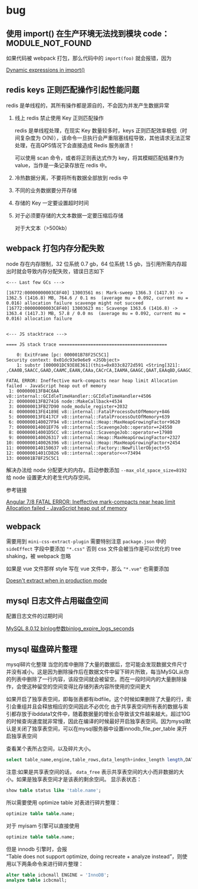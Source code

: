 # bug

## 使用 import() 在生产环境无法找到模块 code：MODULE_NOT_FOUND

如果代码被 webpack 打包，那么代码中的 `import(foo)` 就会报错，因为

[Dynamic expressions in import()
](https://webpack.js.org/api/module-methods/#dynamic-expressions-in-import)

## redis keys 正则匹配操作引起性能问题

redis 是单线程的，其所有操作都是源自的，不会因为并发产生数据异常

1. 线上 redis 禁止使用 Key 正则匹配操作

    redis 是单线程处理，在现实 Key 数量较多时，keys 正则匹配效率极低（时间复杂度为 O(N)），该命令一旦执行会严重阻塞线程导致，其他请求无法正常处理，在高QPS情况下会直接造成 Redis 服务崩溃！

    可以使用 scan 命令，或者将正则表达式作为 key，将其模糊匹配结果作为 value，当作是一条记录存放在 redis 中。

2. 冷热数据分离，不要将所有数据全部放到 redis 中
3. 不同的业务数据要分开存储
4. 存储的 Key 一定要设置超时时间
5. 对于必须要存储的大文本数据一定要压缩后存储

    对于大文本（>500kb）

## webpack 打包内存分配失败

node 存在内存限制，32 位系统 0.7 gb，64 位系统 1.5 gb，当引用所需内存超出时就会导致内存分配失败，错误日志如下

```log
<--- Last few GCs --->

[16772:00000000003C8F40] 13003561 ms: Mark-sweep 1366.3 (1417.9) -> 1362.5 (1416.8) MB, 764.6 / 0.1 ms  (average mu = 0.092, current mu = 0.016) allocation failure scavenge might not succeed
[16772:00000000003C8F40] 13003623 ms: Scavenge 1363.6 (1416.8) -> 1363.4 (1417.3) MB, 57.8 / 0.0 ms  (average mu = 0.092, current mu =
0.016) allocation failure


<--- JS stacktrace --->

==== JS stack trace =========================================

    0: ExitFrame [pc: 000001B78F25C5C1]
Security context: 0x01dc93e9e6e9 <JSObject>
    1: substr [000001DC93E8E361](this=0x033c8272d591 <String[321]: ,CAA0B,SAACC,GAAD,CAAMC,EAAN,CAAa,CACrCA,IAAMA,GAAGC,QAAT,EAAqBD,GAAGC,QAAH,CAAYC,KAAZ,CAAkBH,KAAOA,IAAII,OAAX,EAAsBJ,GAAxC,CAArB,CACD,CAFD,CAIA,2BAEA,GAAMK,OAAQ,GAAItD,IAAJ,CAAQ,CACpB2C,GAAI,MADgB,CAEpBnB,aAFoB,CAGpB+B,WAAY,CAAEhD,OAAF,CAHQ,CAIpBiD,OAAQ,yBAAKC,GAAE,KAAF,CAAL,EAJY,CAAR,CAAd...

FATAL ERROR: Ineffective mark-compacts near heap limit Allocation failed - JavaScript heap out of memory
 1: 000000013FB4C6AA v8::internal::GCIdleTimeHandler::GCIdleTimeHandler+4506
 2: 000000013FB27416 node::MakeCallback+4534
 3: 000000013FB27D90 node_module_register+2032
 4: 000000013FE4189E v8::internal::FatalProcessOutOfMemory+846
 5: 000000013FE417CF v8::internal::FatalProcessOutOfMemory+639
 6: 0000000140027F94 v8::internal::Heap::MaxHeapGrowingFactor+9620
 7: 000000014001EF76 v8::internal::ScavengeJob::operator=+24550
 8: 000000014001D5CC v8::internal::ScavengeJob::operator=+17980
 9: 0000000140026317 v8::internal::Heap::MaxHeapGrowingFactor+2327
10: 0000000140026396 v8::internal::Heap::MaxHeapGrowingFactor+2454
11: 0000000140150637 v8::internal::Factory::NewFillerObject+55
12: 00000001401CD826 v8::internal::operator<<+73494
13: 000001B78F25C5C1
```

解决办法给 node 分配更大的内存。启动参数添加 `--max_old_space_size=8192` 给 node 设置更大的老生代内存空间。

参考链接

[Angular 7/8 FATAL ERROR: Ineffective mark-compacts near heap limit Allocation failed - JavaScript heap out of memory](https://github.com/angular/angular-cli/issues/13734)

## webpack

需要用到 `mini-css-extract-plugin` 需要特别注意 `package.json` 中的 `sideEffect` 字段中要添加 `"*.css"` 否则 css 文件会被当作是可以优化的 tree shaking，被 webpack 忽略

如果是 vue 文件那样 style 写在 vue 文件中，那么 `"*.vue"` 也需要添加

[Doesn't extract when in production mode](https://github.com/webpack-contrib/mini-css-extract-plugin/issues/275)

## mysql 日志文件占用磁盘空间

配置日志文件的过期时间

[MySQL 8.0.12 binlog参数binlog_expire_logs_seconds](https://blog.csdn.net/vkingnew/article/details/81953350)

## mysql 磁盘碎片整理

mysql碎片化整理
当您的库中删除了大量的数据后，您可能会发现数据文件尺寸并没有减小。这是因为删除操作后在数据文件中留下碎片所致，每当MySQL从你的列表中删除了一行内容，该段空间就会被留空。而在一段时间内的大量删除操作，会使这种留空的空间变得比存储列表内容所使用的空间更大

如果开启了独享表空间，即每张表都有ibdfile。这个时候如果删除了大量的行，索引会重组并且会释放相应的空间因此不必优化
由于共享表空间所有表的数据与索引都存放于ibddata1文件中，随着数据量的增长会导致该文件越来越大。超过10G的时候查询速度就非常慢，因此在编译的时候最好开启独享表空间。因为mysql默认是关闭了独享表空间，可以在mysql服务器中设置innodb_file_per_table 来开启独享表空间

查看某个表所占空间，以及碎片大小。

```sql
select table_name,engine,table_rows,data_length+index_length length,DATA_FREE from information_schema.tables where TABLE_SCHEMA='spiderslocal';
```

注意:如果是共享表空间的话， `data_free` 表示共享表空间的大小而非数据的大小。如果是独享表空间才是该表的剩余空间。
显示表状态：

```sql
show table status like 'table.name';
```

所以需要使用 optimize table 对表进行碎片整理：

```sql
optimize table table.name;
```

对于 myisam 引擎可以直接使用

```sql
optimize table table.name;
```

但是 innodb 引擎时，会报 “Table does not support optimize, doing recreate + analyze instead”，则使用以下两条命令来进行碎片整理：

```sql
alter table icbcmall ENGINE = 'InnoDB';
analyze table icbcmall;
```
